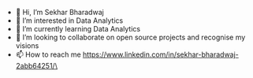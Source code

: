 - 👋 Hi, I’m Sekhar Bharadwaj
- 👀 I’m interested in Data Analytics
- 🌱 I’m currently learning Data Analytics
- 💞️ I’m looking to collaborate on open source projects and recognise my visions
- 📫 How to reach me https://www.linkedin.com/in/sekhar-bharadwaj-2abb64251/\
